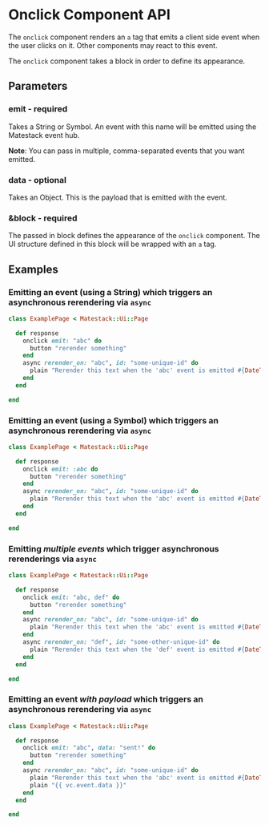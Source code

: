# Onclick Component API

The `onclick` component renders an `a` tag that emits a client side event when the user clicks on it. Other components may react to this event.

The `onclick` component takes a block in order to define its appearance.

## Parameters

### emit - required

Takes a String or Symbol. An event with this name will be emitted using the Matestack event hub.

**Note**: You can pass in multiple, comma-separated events that you want emitted.

### data - optional

Takes an Object. This is the payload that is emitted with the event.

### **\&block - required**

The passed in block defines the appearance of the `onclick` component. The UI structure defined in this block will be wrapped with an `a` tag.

## Examples

### Emitting an event (using a String) which triggers an asynchronous rerendering via `async`

```ruby
class ExamplePage < Matestack::Ui::Page

  def response
    onclick emit: "abc" do
      button "rerender something"
    end
    async rerender_on: "abc", id: "some-unique-id" do
      plain "Rerender this text when the 'abc' event is emitted #{DateTime.now}"
    end
  end

end
```

### Emitting an event (using a Symbol) which triggers an asynchronous rerendering via `async`

```ruby
class ExamplePage < Matestack::Ui::Page

  def response
    onclick emit: :abc do
      button "rerender something"
    end
    async rerender_on: "abc", id: "some-unique-id" do
      plain "Rerender this text when the 'abc' event is emitted #{DateTime.now}"
    end
  end

end
```

### Emitting _multiple events_ which trigger asynchronous rerenderings via `async`

```ruby
class ExamplePage < Matestack::Ui::Page

  def response
    onclick emit: "abc, def" do
      button "rerender something"
    end
    async rerender_on: "abc", id: "some-unique-id" do
      plain "Rerender this text when the 'abc' event is emitted #{DateTime.now}"
    end
    async rerender_on: "def", id: "some-other-unique-id" do
      plain "Rerender this text when the 'def' event is emitted #{DateTime.now}"
    end
  end

end
```

### Emitting an event _with payload_ which triggers an asynchronous rerendering via `async`

```ruby
class ExamplePage < Matestack::Ui::Page

  def response
    onclick emit: "abc", data: "sent!" do
      button "rerender something"
    end
    async rerender_on: "abc", id: "some-unique-id" do
      plain "Rerender this text when the 'abc' event is emitted #{DateTime.now}"
      plain "{{ vc.event.data }}"
    end
  end

end
```
